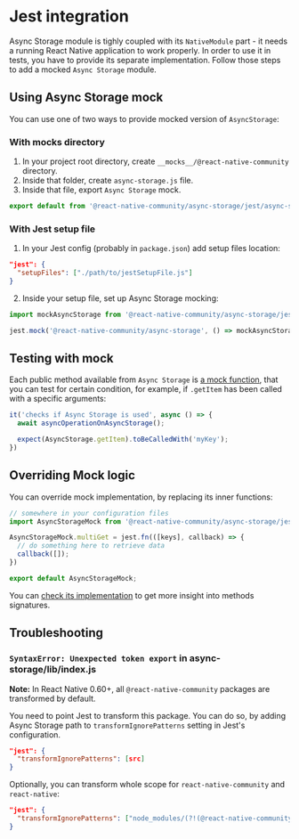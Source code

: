 # Jest integration

Async Storage module is tighly coupled with its `NativeModule` part - it needs a running React Native application to work properly. In order to use it in tests, you have to provide its separate implementation. Follow those steps to add a mocked `Async Storage` module.

## Using Async Storage mock

You can use one of two ways to provide mocked version of `AsyncStorage`:

### With __mocks__ directory

1. In your project root directory, create `__mocks__/@react-native-community` directory.
2. Inside that folder, create `async-storage.js` file.
3. Inside that file, export `Async Storage` mock.

```javascript
export default from '@react-native-community/async-storage/jest/async-storage-mock'
```

### With Jest setup file

1. In your Jest config (probably in `package.json`) add setup files location:

```json
"jest": {
  "setupFiles": ["./path/to/jestSetupFile.js"]
}
```

2. Inside your setup file, set up Async Storage mocking:

```javascript
import mockAsyncStorage from '@react-native-community/async-storage/jest/async-storage-mock';

jest.mock('@react-native-community/async-storage', () => mockAsyncStorage);
```
## Testing with mock

Each public method available from `Async Storage` is [a mock function](https://jestjs.io/docs/en/mock-functions), that you can test for certain condition, for example, if `.getItem` has been called with a specific arguments:

```javascript
it('checks if Async Storage is used', async () => {
  await asyncOperationOnAsyncStorage();

  expect(AsyncStorage.getItem).toBeCalledWith('myKey');
})
```

## Overriding Mock logic

You can override mock implementation, by replacing its inner functions:

```javascript
// somewhere in your configuration files
import AsyncStorageMock from '@react-native-community/async-storage/jest/async-storage-mock';

AsyncStorageMock.multiGet = jest.fn(([keys], callback) => {
  // do something here to retrieve data
  callback([]);
})

export default AsyncStorageMock;
```

You can [check its implementation](../../storages/jestmock/index.js) to get more insight into methods signatures.

## Troubleshooting

### **`SyntaxError: Unexpected token export` in async-storage/lib/index.js**

**Note:** In React Native 0.60+, all `@react-native-community` packages are transformed by default.

You need to point Jest to transform this package. You can do so, by adding Async Storage path to `transformIgnorePatterns` setting in Jest's configuration.


```json
"jest": {
  "transformIgnorePatterns": [src]
}
```

Optionally, you can transform whole scope for `react-native-community` and `react-native`:

```json
"jest": {
  "transformIgnorePatterns": ["node_modules/(?!(@react-native-community|react-native))"]
}
```
